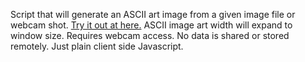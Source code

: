 Script that will generate an ASCII art image from a given image file or webcam shot. [Try it out at here.](https://kuruparans.github.io/asky) ASCII image art width will expand to window size. Requires webcam access. No data is shared or stored remotely. Just plain client side Javascript.